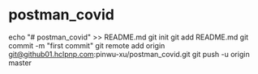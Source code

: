 # postman_covid

echo "# postman_covid" >> README.md
git init
git add README.md
git commit -m "first commit"
git remote add origin git@github01.hclpnp.com:pinwu-xu/postman_covid.git
git push -u origin master


